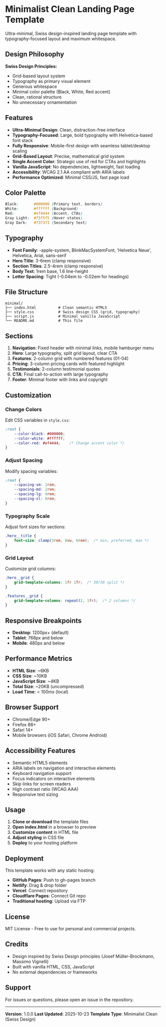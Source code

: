 # Minimalist Clean Landing Page Template

Ultra-minimal, Swiss design-inspired landing page template with typography-focused layout and maximum whitespace.

## Design Philosophy

**Swiss Design Principles:**
- Grid-based layout system
- Typography as primary visual element
- Generous whitespace
- Minimal color palette (Black, White, Red accent)
- Clean, rational structure
- No unnecessary ornamentation

## Features

- **Ultra-Minimal Design**: Clean, distraction-free interface
- **Typography-Focused**: Large, bold typography with Helvetica-based font stack
- **Fully Responsive**: Mobile-first design with seamless tablet/desktop scaling
- **Grid-Based Layout**: Precise, mathematical grid system
- **Single Accent Color**: Strategic use of red for CTAs and highlights
- **Vanilla JavaScript**: No dependencies, lightweight, fast loading
- **Accessibility**: WCAG 2.1 AA compliant with ARIA labels
- **Performance Optimized**: Minimal CSS/JS, fast page load

## Color Palette

```css
Black:       #000000 (Primary text, borders)
White:       #ffffff (Background)
Red:         #ef4444 (Accent, CTAs)
Gray Light:  #f5f5f5 (Hover states)
Gray Dark:   #737373 (Secondary text)
```

## Typography

- **Font Family**: -apple-system, BlinkMacSystemFont, 'Helvetica Neue', Helvetica, Arial, sans-serif
- **Hero Title**: 3-6rem (clamp responsive)
- **Section Titles**: 2.5-4rem (clamp responsive)
- **Body Text**: 1rem base, 1.6 line-height
- **Letter Spacing**: Tight (-0.04em to -0.02em for headings)

## File Structure

```
minimal/
├── index.html          # Clean semantic HTML5
├── style.css           # Swiss design CSS (grid, typography)
├── script.js           # Minimal vanilla JavaScript
└── README.md           # This file
```

## Sections

1. **Navigation**: Fixed header with minimal links, mobile hamburger menu
2. **Hero**: Large typography, split grid layout, clear CTA
3. **Features**: 2-column grid with numbered features (01-04)
4. **Pricing**: 3-column pricing cards with featured highlight
5. **Testimonials**: 2-column testimonial quotes
6. **CTA**: Final call-to-action with large typography
7. **Footer**: Minimal footer with links and copyright

## Customization

### Change Colors

Edit CSS variables in `style.css`:

```css
:root {
    --color-black: #000000;
    --color-white: #ffffff;
    --color-red: #ef4444;    /* Change accent color */
}
```

### Adjust Spacing

Modify spacing variables:

```css
:root {
    --spacing-sm: 1rem;
    --spacing-md: 2rem;
    --spacing-lg: 4rem;
    --spacing-xl: 8rem;
}
```

### Typography Scale

Adjust font sizes for sections:

```css
.hero__title {
    font-size: clamp(3rem, 8vw, 6rem);  /* min, preferred, max */
}
```

### Grid Layout

Customize grid columns:

```css
.hero__grid {
    grid-template-columns: 1fr 1fr;  /* 50/50 split */
}

.features__grid {
    grid-template-columns: repeat(2, 1fr);  /* 2 columns */
}
```

## Responsive Breakpoints

- **Desktop**: 1200px+ (default)
- **Tablet**: 768px and below
- **Mobile**: 480px and below

## Performance Metrics

- **HTML Size**: ~6KB
- **CSS Size**: ~10KB
- **JavaScript Size**: ~4KB
- **Total Size**: ~20KB (uncompressed)
- **Load Time**: < 100ms (local)

## Browser Support

- Chrome/Edge 90+
- Firefox 88+
- Safari 14+
- Mobile browsers (iOS Safari, Chrome Android)

## Accessibility Features

- Semantic HTML5 elements
- ARIA labels on navigation and interactive elements
- Keyboard navigation support
- Focus indicators on interactive elements
- Skip links for screen readers
- High contrast ratio (WCAG AAA)
- Responsive text sizing

## Usage

1. **Clone or download** the template files
2. **Open index.html** in a browser to preview
3. **Customize content** in HTML file
4. **Adjust styling** in CSS file
5. **Deploy** to your hosting platform

## Deployment

This template works with any static hosting:

- **GitHub Pages**: Push to gh-pages branch
- **Netlify**: Drag & drop folder
- **Vercel**: Connect repository
- **Cloudflare Pages**: Connect Git repo
- **Traditional hosting**: Upload via FTP

## License

MIT License - Free to use for personal and commercial projects.

## Credits

- Design inspired by Swiss Design principles (Josef Müller-Brockmann, Massimo Vignelli)
- Built with vanilla HTML, CSS, JavaScript
- No external dependencies or frameworks

## Support

For issues or questions, please open an issue in the repository.

---

**Version**: 1.0.0
**Last Updated**: 2025-10-23
**Template Type**: Minimalist Clean (Swiss Design)
